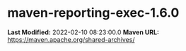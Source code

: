 # maven-reporting-exec-1.6.0

**Last Modified:** 2022-02-10 08:23:00.0
**Maven URL:** https://maven.apache.org/shared-archives/
